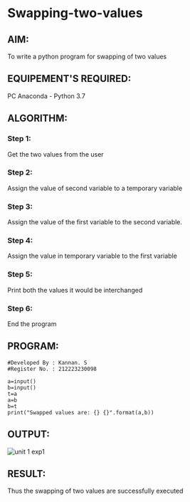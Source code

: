 # Swapping-two-values
## AIM:
To write a python program for swapping of two values
## EQUIPEMENT'S REQUIRED: 
PC
Anaconda - Python 3.7
## ALGORITHM: 
### Step 1:
Get the two values from the user
### Step 2: 
Assign the value of second variable to a temporary variable 
### Step 3: 
Assign the value of the first variable to the second variable.
### Step 4:  
Assign the value in temporary variable to the first variable
### Step 5: 
Print both the values it would be interchanged
### Step 6: 
End the program
## PROGRAM:
```
#Developed By : Kannan. S
#Register No. : 212223230098
```
```
a=input()
b=input()
t=a
a=b
b=t
print("Swapped values are: {} {}".format(a,b))
```
## OUTPUT:
![unit 1 exp1](https://github.com/Kannan-S-coder/Swapping-two-values/assets/147120710/e4be3d5c-d793-4a92-a898-058a14064753)


## RESULT:
Thus the swapping of two values are successfully executed



